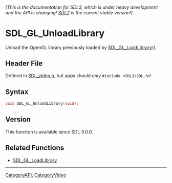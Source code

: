 ###### (This is the documentation for SDL3, which is under heavy development and the API is changing! [SDL2](https://wiki.libsdl.org/SDL2/) is the current stable version!)
# SDL_GL_UnloadLibrary

Unload the OpenGL library previously loaded by [SDL_GL_LoadLibrary](SDL_GL_LoadLibrary)().

## Header File

Defined in [SDL_video.h](https://github.com/libsdl-org/SDL/blob/main/include/SDL3/SDL_video.h), but apps should _only_ `#include <SDL3/SDL.h>`!

## Syntax

```c
void SDL_GL_UnloadLibrary(void);

```

## Version

This function is available since SDL 3.0.0.

## Related Functions

* [SDL_GL_LoadLibrary](SDL_GL_LoadLibrary)

----
[CategoryAPI](CategoryAPI), [CategoryVideo](CategoryVideo)


